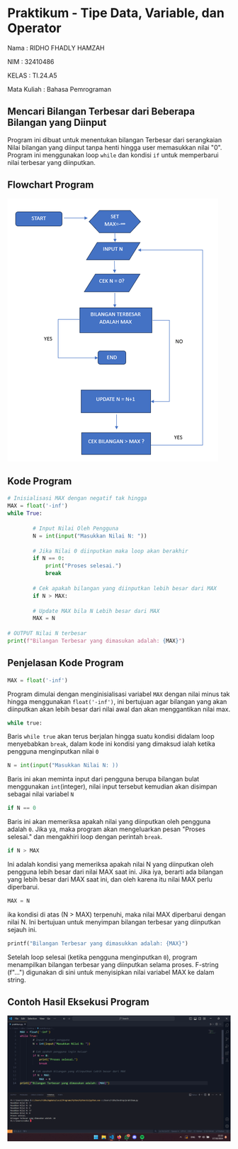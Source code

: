 # Praktikum - Tipe Data, Variable, dan Operator

Nama  : RIDHO FHADLY HAMZAH

NIM   : 32410486

KELAS : TI.24.A5

Mata Kuliah : Bahasa Pemrograman

## Mencari Bilangan Terbesar dari Beberapa Bilangan yang Diinput
Program ini dibuat untuk menentukan bilangan Terbesar dari serangkaian Nilai bilangan yang diinput tanpa henti hingga user memasukkan nilai "0".
Program ini menggunakan loop `while` dan kondisi `if` untuk memperbarui nilai terbesar yang diinputkan.

## Flowchart Program
![foto](https://github.com/Nakii-ru/foto/blob/main/Screenshot%202024-10-20%20153530.png?raw=true)

## Kode Program
```python
# Inisialisasi MAX dengan negatif tak hingga
MAX = float('-inf')
while True:

        # Input Nilai Oleh Pengguna
        N = int(input("Masukkan Nilai N: "))

        # Jika Nilai 0 diinputkan maka loop akan berakhir
        if N == 0:
            print("Proses selesai.")
            break

        # Cek apakah bilangan yang diinputkan lebih besar dari MAX 
        if N > MAX:

        # Update MAX bila N Lebih besar dari MAX
        MAX = N

# OUTPUT Nilai N terbesar
print(f"Bilangan Terbesar yang dimasukan adalah: {MAX}")

```
## Penjelasan Kode Program
```python
MAX = float('-inf')
```
Program dimulai dengan menginisialisasi variabel `MAX` dengan nilai minus tak hingga menggunakan `float('-inf')`, ini bertujuan agar bilangan yang akan diinputkan akan lebih besar dari nilai awal dan akan menggantikan nilai max.
```python
while true:
```
Baris `while true` akan terus berjalan hingga suatu kondisi didalam loop menyebabkan `break`, dalam kode ini kondisi yang dimaksud ialah ketika pengguna menginputkan nilai `0`
```python
N = int(input("Masukkan Nilai N: ))
```
Baris ini akan meminta input dari pengguna berupa bilangan bulat menggunakan `int`(integer), nilai input tersebut kemudian akan disimpan sebagai nilai variabel `N`
```python
if N == 0
```
Baris ini akan memeriksa apakah nilai yang diinputkan oleh pengguna adalah `0`. Jika ya, maka program akan mengeluarkan pesan "Proses selesai." dan mengakhiri loop dengan perintah `break`.
```python
if N > MAX
```
Ini adalah kondisi yang memeriksa apakah nilai N yang diinputkan oleh pengguna lebih besar dari nilai MAX saat ini. Jika iya, berarti ada bilangan yang lebih besar dari MAX saat ini, dan oleh karena itu nilai MAX perlu diperbarui.
```python
MAX = N
```
ika kondisi di atas (N > MAX) terpenuhi, maka nilai MAX diperbarui dengan nilai N. Ini bertujuan untuk menyimpan bilangan terbesar yang diinputkan sejauh ini.
```python
printf("Bilangan Terbesar yang dimasukkan adalah: {MAX}")
```
Setelah loop selesai (ketika pengguna menginputkan `0`), program menampilkan bilangan terbesar yang diinputkan selama proses. F-string (f"...") digunakan di sini untuk menyisipkan nilai variabel MAX ke dalam string.

## Contoh Hasil Eksekusi Program
![foto](https://github.com/Nakii-ru/foto/blob/main/Screenshot%202024-10-17%20222239.png?raw=true)
